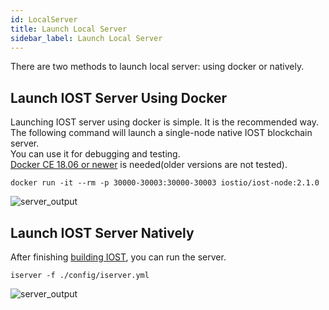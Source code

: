```yaml
---
id: LocalServer
title: Launch Local Server
sidebar_label: Launch Local Server
---
```

There are two methods to launch local server: using docker or natively.

## Launch IOST Server Using Docker
Launching IOST server using docker is simple. It is the recommended way.    
The following command will launch a single-node native IOST blockchain server.   
You can use it for debugging and testing.   
[Docker CE 18.06 or newer](https://docs.docker.com/install) is needed(older versions are not tested).

```
docker run -it --rm -p 30000-30003:30000-30003 iostio/iost-node:2.1.0
```
![server_output](assets/5-lucky-bet/Lucky-Bet-Operation/server_output.png)

## Launch IOST Server Natively

After finishing [building IOST](3-running-iost-node/Building-IOST.md), you can run the server.
```
iserver -f ./config/iserver.yml
```
![server_output](assets/5-lucky-bet/Lucky-Bet-Operation/server_output.png)

